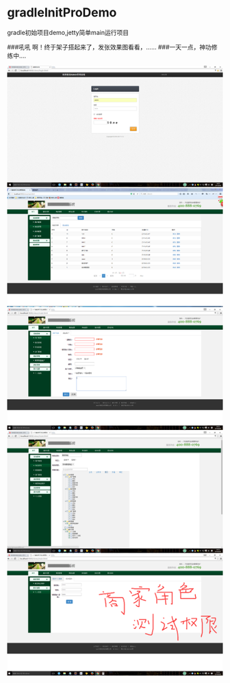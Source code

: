 # gradleInitProDemo
gradle初始项目demo,jetty简单main运行项目

###吼吼 啊！终于架子搭起来了，发张效果图看看，......
###一天一点，神功修练中....

![图1](/doc/imgEffect/20160609145114.png)
![图2](/doc/imgEffect/20160607140339.png)
![图3](/doc/imgEffect/20160609145311.png)
![图3](/doc/imgEffect/20160609145345.png)
![图3](/doc/imgEffect/20160609153358.png)

